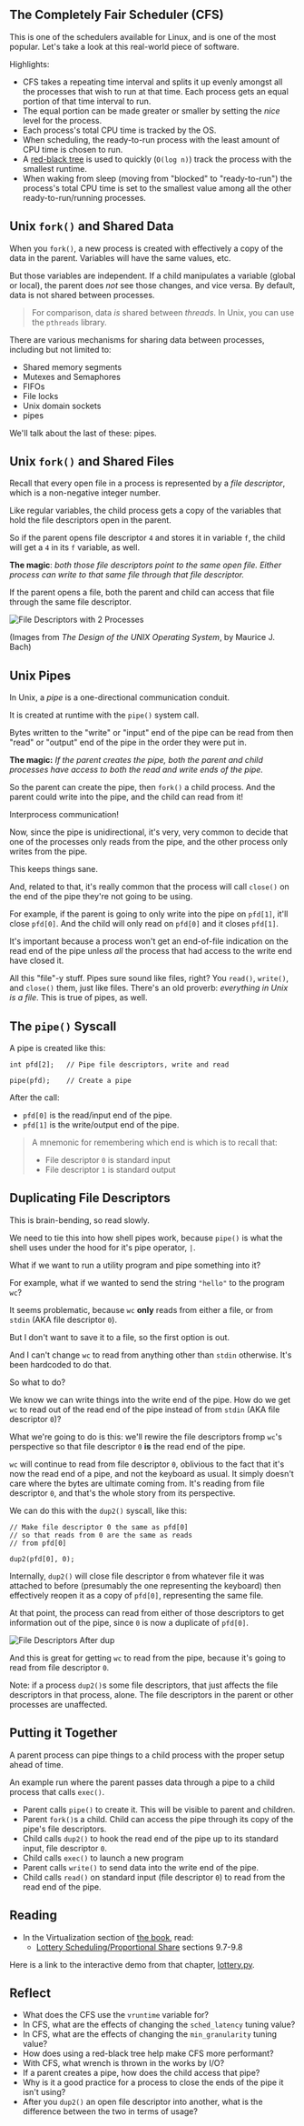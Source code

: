 <!-- Exploration 4.1: CFS, File Descriptors, Pipes -->

## The Completely Fair Scheduler (CFS)

This is one of the schedulers available for Linux, and is one of the
most popular. Let's take a look at this real-world piece of software.

Highlights:

* CFS takes a repeating time interval and splits it up evenly amongst
  all the processes that wish to run at that time. Each process gets an
  equal portion of that time interval to run.
* The equal portion can be made greater or smaller by setting the _nice_
  level for the process.
* Each process's total CPU time is tracked by the OS.
* When scheduling, the ready-to-run process with the least amount of CPU
  time is chosen to run.
* A [red-black tree](https://en.wikipedia.org/wiki/Red_black_tree) is
  used to quickly (`O(log n)`) track the process with the smallest
  runtime.
* When waking from sleep (moving from "blocked" to "ready-to-run") the
  process's total CPU time is set to the smallest value among all the
  other ready-to-run/running processes.

## Unix `fork()` and Shared Data

When you `fork()`, a new process is created with effectively a copy of
the data in the parent. Variables will have the same values, etc.

But those variables are independent. If a child manipulates a variable
(global or local), the parent does _not_ see those changes, and vice
versa. By default, data is not shared between processes.

> For comparison, data _is_ shared between _threads_. In Unix, you can
> use the `pthreads` library.

There are various mechanisms for sharing data between processes,
including but not limited to:

* Shared memory segments
* Mutexes and Semaphores
* FIFOs
* File locks
* Unix domain sockets
* pipes

We'll talk about the last of these: pipes.

## Unix `fork()` and Shared Files

Recall that every open file in a process is represented by a _file
descriptor_, which is a non-negative integer number.

Like regular variables, the child process gets a copy of the variables
that hold the file descriptors open in the parent.

So if the parent opens file descriptor `4` and stores it in variable
`f`, the child will get a `4` in its `f` variable, as well.

**The magic**: _both those file descriptors point to the same open file.
Either process can write to that same file through that file
descriptor._

If the parent opens a file, both the parent and child can access that
file through the same file descriptor.

![File Descriptors with 2
Processes](https://canvas.oregonstate.edu/courses/1849663/files/91695174/preview)

(Images from _The Design of the UNIX Operating System_, by Maurice J. Bach)

## Unix Pipes

In Unix, a _pipe_ is a one-directional communication conduit.

It is created at runtime with the `pipe()` system call.

Bytes written to the "write" or "input" end of the pipe can be read from
then "read" or "output" end of the pipe in the order they were put in.

**The magic:** _If the parent creates the pipe, both the parent and
child processes have access to both the read and write ends of the
pipe._

So the parent can create the pipe, then `fork()` a child process. And
the parent could write into the pipe, and the child can read from it!

Interprocess communication!

Now, since the pipe is unidirectional, it's very, very common to decide
that one of the processes only reads from the pipe, and the other
process only writes from the pipe.

This keeps things sane.

And, related to that, it's really common that the process will call
`close()` on the end of the pipe they're not going to be using.

For example, if the parent is going to only write into the pipe on
`pfd[1]`, it'll close `pfd[0]`. And the child will only read on `pfd[0]`
and it closes `pfd[1]`.

It's important because a process won't get an end-of-file indication on
the read end of the pipe unless _all_ the process that had access to the
write end have closed it.

All this "file"-y stuff. Pipes sure sound like files, right? You
`read()`, `write()`, and `close()` them, just like files. There's an old
proverb: _everything in Unix is a file_. This is true of pipes, as well.

## The `pipe()` Syscall

A pipe is created like this:

```
int pfd[2];   // Pipe file descriptors, write and read

pipe(pfd);    // Create a pipe
```

After the call:

* `pfd[0]` is the read/input end of the pipe.
* `pfd[1]` is the write/output end of the pipe.

> A mnemonic for remembering which end is which is to recall that:
>
> * File descriptor `0` is standard input
> * File descriptor `1` is standard output

## Duplicating File Descriptors

This is brain-bending, so read slowly.

We need to tie this into how shell pipes work, because `pipe()` is what
the shell uses under the hood for it's pipe operator, `|`.

What if we want to run a utility program and pipe something into it?

For example, what if we wanted to send the string `"hello"` to the
program `wc`?

It seems problematic, because `wc` **only** reads from either a file, or
from `stdin` (AKA file descriptor `0`).

But I don't want to save it to a file, so the first option is out.

And I can't change `wc` to read from anything other than `stdin`
otherwise. It's been hardcoded to do that.

So what to do?

We know we can write things into the write end of the pipe. How do we
get `wc` to read out of the read end of the pipe instead of from `stdin`
(AKA file descriptor `0`)?

What we're going to do is this: we'll rewire the file descriptors fromp
`wc`'s perspective so that file descriptor `0` **is** the read end of
the pipe.

`wc` will continue to read from file descriptor `0`, oblivious to the
fact that it's now the read end of a pipe, and not the keyboard as
usual. It simply doesn't care where the bytes are ultimate coming from.
It's reading from file descriptor `0`, and that's the whole story from
its perspective.

We can do this with the `dup2()` syscall, like this:

```
// Make file descriptor 0 the same as pfd[0]
// so that reads from 0 are the same as reads
// from pfd[0]

dup2(pfd[0], 0);
```

Internally, `dup2()` will close file descriptor `0` from whatever file
it was attached to before (presumably the one representing the keyboard)
then effectively reopen it as a copy of `pfd[0]`, representing the same
file.

At that point, the process can read from either of those descriptors to
get information out of the pipe, since `0` is now a duplicate of
`pfd[0]`.

![File Descriptors After dup](https://canvas.oregonstate.edu/courses/1849663/files/91695176/preview)

And this is great for getting `wc` to read from the pipe, because it's
going to read from file descriptor `0`.

Note: if a process `dup2()`s some file descriptors, that just affects
the file descriptors in that process, alone. The file descriptors in the
parent or other processes are unaffected.

## Putting it Together

A parent process can pipe things to a child process with the proper
setup ahead of time.

An example run where the parent passes data through a pipe to a child
process that calls `exec()`.

* Parent calls `pipe()` to create it. This will be visible to parent and
  children.
* Parent `fork()`s a child. Child can access the pipe through its copy
  of the pipe's file descriptors.
* Child calls `dup2()` to hook the read end of the pipe up to its
  standard input, file descriptor `0`.
* Child calls `exec()` to launch a new program
* Parent calls `write()` to send data into the write end of the pipe.
* Child calls `read()` on standard input (file descriptor `0`) to read
  from the read end of the pipe.

## Reading

* In the Virtualization section of [the book](https://pages.cs.wisc.edu/~remzi/OSTEP/), read:
  * [Lottery Scheduling/Proportional Share](https://pages.cs.wisc.edu/~remzi/OSTEP/cpu-sched-lottery.pdf) sections 9.7-9.8
  
Here is a link to the interactive demo from that chapter,
[lottery.py](https://github.com/remzi-arpacidusseau/ostep-homework/tree/master/cpu-sched-lottery).

## Reflect

* What does the CFS use the `vruntime` variable for?
* In CFS, what are the effects of changing the `sched_latency` tuning
  value?
* In CFS, what are the effects of changing the `min_granularity` tuning
  value?
* How does using a red-black tree help make CFS more performant?
* With CFS, what wrench is thrown in the works by I/O?
* If a parent creates a pipe, how does the child access that pipe?
* Why is it a good practice for a process to close the ends of the pipe
  it isn't using?
* After you `dup2()` an open file descriptor into another, what is the
  difference between the two in terms of usage?
